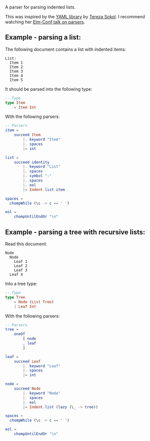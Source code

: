 A parser for parsing indented lists.

This was inspired by the [YAML library](https://github.com/terezka/yaml) by [Tereza Sokol](https://twitter.com/terezk_a). I recommend watching her [Elm-Conf talk on parsers](https://www.youtube.com/watch?v=M9ulswr1z0E).


## Example - parsing a list:

The following document contains a list with indented items:
```
List:
  Item 1
  Item 2
  Item 3
  Item 4
  Item 5
```
It should be parsed into the following type:

```elm
-- Type
type Item
    = Item Int
```

With the following parsers:
```elm
-- Parsers
item =
    succeed Item
        |. keyword "Item"
        |. spaces
        |= int

list =
    succeed identity
        |. keyword "List"
        |. spaces
        |. symbol ":"
        |. spaces
        |. eol
        |= Indent.list item

spaces =
  chompWhile (\c -> c == ' ')

eol =
    chompUntilEndOr "\n"
```

## Example - parsing a tree with recursive lists:

Read this document:
```
Node
  Node
    Leaf 1
    Leaf 2
    Leaf 3
  Leaf 4
```

Into a tree type:
```elm
-- Type
type Tree
    = Node (List Tree)
    | Leaf Int

```

With the following parsers:
```elm
-- Parsers
tree =
    oneOf
        [ node
        , leaf
        ]

leaf =
    succeed Leaf
        |. keyword "Leaf"
        |. spaces
        |= int

node =
    succeed Node
        |. keyword "Node"
        |. spaces
        |. eol
        |= Indent.list (lazy (\_ -> tree))

spaces =
  chompWhile (\c -> c == ' ')

eol =
    chompUntilEndOr "\n"
```
